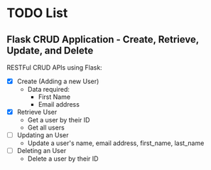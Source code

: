 # TODO List

## Flask CRUD Application - Create, Retrieve, Update, and Delete

RESTFul CRUD APIs using Flask:

- [X] Create (Adding a new User)
    * Data required:
        * First Name
        * Email address
- [X] Retrieve User
    * Get a user by their ID
    * Get all users
- [ ] Updating an User
    * Update a user's name, email address, first_name, last_name
- [ ] Deleting an User
    * Delete a user by their ID